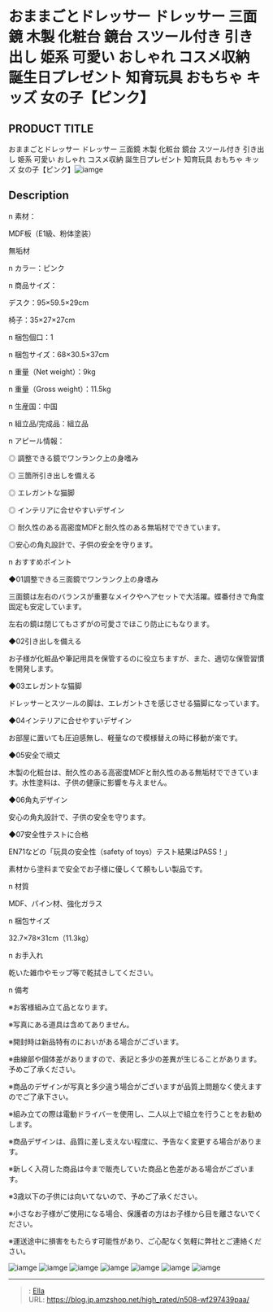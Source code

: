 # おままごとドレッサー ドレッサー 三面鏡 木製 化粧台 鏡台 スツール付き 引き出し 姫系 可愛い おしゃれ コスメ収納 誕生日プレゼント 知育玩具 おもちゃ キッズ 女の子【ピンク】


## PRODUCT TITLE 

おままごとドレッサー ドレッサー 三面鏡 木製 化粧台 鏡台 スツール付き 引き出し 姫系 可愛い おしゃれ コスメ収納 誕生日プレゼント 知育玩具 おもちゃ キッズ 女の子【ピンク】![iamge](https://b2bfiles1.gigab2b.cn/image/wkseller/304/WF198593/WF198593CAA/20201125_57b1f0be2acb8d83ce592cf11acb90a9.jpg)

## Description

n 素材：

MDF板（E1級、粉体塗装）

無垢材

n  カラー：ピンク

n 商品サイズ：

デスク：95×59.5×29cm

椅子：35×27×27cm

n 梱包個口：1

n 梱包サイズ：68×30.5×37cm

n 重量（Net weight）：9kg

n 重量（Gross weight）：11.5kg

n 生産国：中国

n 組立品/完成品：組立品

n アピール情報：

◎ 調整できる鏡でワンランク上の身嗜み

◎ 三箇所引き出しを備える

◎ エレガントな猫脚

◎ インテリアに合せやすいデザイン

◎ 耐久性のある高密度MDFと耐久性のある無垢材でできています。

◎安心の角丸設計で、子供の安全を守ります。




n おすすめポイント

◆01調整できる三面鏡でワンランク上の身嗜み

三面鏡は左右のバランスが重要なメイクやヘアセットで大活躍。蝶番付きで角度固定も安定しています。

左右の鏡は閉じてもさずがの可愛さでほこり防止にもなります。

◆02引き出しを備える

お子様が化粧品や筆記用具を保管するのに役立ちますが、また、適切な保管習慣を開発します。

◆03エレガントな猫脚

ドレッサーとスツールの脚は、エレガントさを感じさせる猫脚になっています。

◆04インテリアに合せやすいデザイン

お部屋に置いても圧迫感無し、軽量なので模様替えの時に移動が楽です。

◆05安全で頑丈

木製の化粧台は、耐久性のある高密度MDFと耐久性のある無垢材でできています。水性塗料は、子供の健康に影響を与えません。

◆06角丸デザイン

安心の角丸設計で、子供の安全を守ります。

◆07安全性テストに合格

EN71などの「玩具の安全性（safety of toys）テスト結果はPASS！」

素材から塗料まで安全でお子様に優しくて頼もしい製品です。



n 材質

MDF、パイン材、強化ガラス



n 梱包サイズ

32.7×78×31cm（11.3kg）



n お手入れ

乾いた雑巾やモップ等で乾拭きしてください。



n  備考

※お客様組み立て品となります。

※写真にある道具は含めてありません。

※開封時は新品特有のにおいがある場合がございます。

※曲線部や個体差がありますので、表記と多少の差異が生じることがあります。予めご了承ください。

※商品のデザインが写真と多少違う場合がございますが品質上問題なく使えますのでご了承下さい。

※組み立ての際は電動ドライバーを使用し、二人以上で組立を行うことをお勧めします。

※商品デザインは、品質に差し支えない程度に、予告なく変更する場合があります。

※新しく入荷した商品は今まで販売していた商品と色差がある場合がございます。

※3歳以下の子供には向いてないので、予めご了承ください。

※小さなお子様がご使用になる場合、保護者の方はお子様から目を離さないでください。

※運送途中に損害をもたらす可能性があり、ご心配なく気軽に弊社とご連絡ください。









![iamge](https://b2bfiles1.gigab2b.cn/image/wkseller/304/WF198593/WF198593CAA/20201125_85035e2755ed477db292ade0d04f5407.jpg)
![iamge](https://b2bfiles1.gigab2b.cn/image/wkseller/304/WF198593/WF198593CAA/20201125_090c0b209139f276ef14bfd0978c4240.JPG)
![iamge](https://b2bfiles1.gigab2b.cn/image/wkseller/304/WF198593/WF198593CAA/20201125_2812857fb0d14c851a7abe57d0d5248b.JPG)
![iamge](https://b2bfiles1.gigab2b.cn/image/wkseller/304/WF198593/WF198593CAA/20201125_6feeb0584d175075c97ada5d43f76d27.JPG)
![iamge](https://b2bfiles1.gigab2b.cn/image/wkseller/304/WF198593/WF198593CAA/20201125_3607c6d5bb0be46a8ad5d45ed2357700.jpg)
![iamge](https://b2bfiles1.gigab2b.cn/image/wkseller/304/WF198593/WF198593CAA/20201125_ae67eb60181a82c82fbea4d85b0ed9b3.jpg)
![iamge](https://b2bfiles1.gigab2b.cn/image/wkseller/304/WF198593/WF198593CAA/20201125_d8d6f7a733b3fcb7a6b8053f6751c619.jpg)


---

> : [Ella](https://blog.jp.amzshop.net/)  
> URL: https://blog.jp.amzshop.net/high_rated/n508-wf297439paa/  

